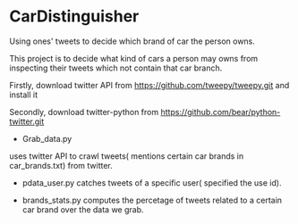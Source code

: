# CarDistinguisher
Using ones' tweets to decide which brand of car the person owns.

This project is to decide what kind of cars a person may owns from inspecting their tweets which not contain that car branch.

Firstly, download twitter API from https://github.com/tweepy/tweepy.git and install it

Secondly, download twitter-python from https://github.com/bear/python-twitter.git


* Grab_data.py 
  
uses twitter API to crawl tweets( mentions certain car brands in car_brands.txt) from twitter.


* pdata_user.py 
catches tweets of a specific user( specified the use id).


* brands_stats.py 
computes the percetage of tweets related to a certain car brand over the data we grab.

